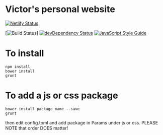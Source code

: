 # Victor's personal website

[![Netlify Status](https://api.netlify.com/api/v1/badges/f4ee6127-6b8e-4780-a7b5-d9d63d396e83/deploy-status)](https://app.netlify.com/sites/dazzling-haibt-c41dcb/deploys)

[![Build Status](https://circleci.com/gh/mvictoras/www.svg?style=svg&circle-token=37891ab0d63aeb4d4963af2cc20533c3e6a4ca00)]
[![devDependency Status](https://david-dm.org/mvictoras/www/dev-status.svg)](https://david-dm.org/mvictoras/www/?type=dev)
[![JavaScript Style Guide](https://cdn.rawgit.com/standard/standard/master/badge.svg)](https://github.com/standard/standard)

# To install
```
npm install
bower install
grunt
```

# To add a js or css package
```
bower install package_name --save
grunt
```
then edit config.toml and add package in Params under js or css.
PLEASE NOTE that order DOES matter!
